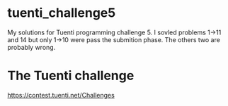 # tuenti_challenge5
My solutions for Tuenti programming challenge 5. I sovled problems 1->11 and 14 but only 1->10 were pass the submition phase. The others two are probably wrong.

# The Tuenti challenge
https://contest.tuenti.net/Challenges
